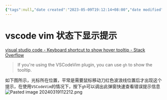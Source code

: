 ```yaml
---
{"tags":null,"date created":"2023-05-09T19:12:14+08:00","date modified":"2024-03-19T11:23:42+08:00","dg-publish":true,"view-date":"2024-03-19","view-count":1,"aliases":[],"permalink":"/card/101 Tools/vscode vim 状态下显示提示/","dgPassFrontmatter":true,"noteIcon":"2","created":"2023-05-09T19:12:14+08:00","updated":"2024-03-19T11:23:42+08:00"}
---
```



# vscode vim 状态下显示提示

[visual studio code - Keyboard shortcut to show hover tooltip - Stack Overflow](https://stackoverflow.com/questions/32279384/keyboard-shortcut-to-show-hover-tooltip#:~:text=The%20trick%20is%20timing.,CMD%2FCtrl%20%2B%20press%20K.)

> If you're using the VSCodeVim plugin, you can use `gh` to show the tooltip. [](https://stackoverflow.com/a/66860229)

如下图所示，光标所在位置，平常是需要鼠标移动刀红色波浪线位置后才出现这个提示，在使用`VSCodeVim`的情况下，按下`gh`可以调出此弹窗快速查看错误提示信息
![Pasted image 20240319112212.png](/img/user/attachs/Pasted%20image%2020240319112212.png)
